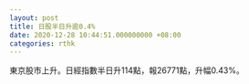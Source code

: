 ```yaml
---
layout: post
title: 日股半日升逾0.4%
date: 2020-12-28 10:44:51.000000000 +08:00
categories: rthk
---
```


東京股市上升。日經指數半日升114點，報26771點，升幅0.43%。
